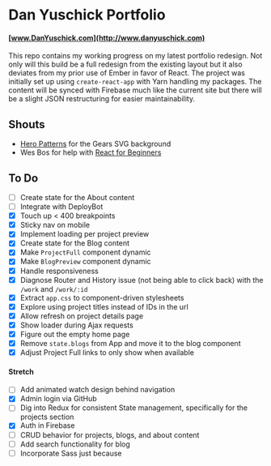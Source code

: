 # Dan Yuschick Portfolio
#### [www.DanYuschick.com](http://www.danyuschick.com)

This repo contains my working progress on my latest portfolio redesign. Not only will this build be a full redesign from the existing layout but it also deviates from my prior use of Ember in favor of React. The project was initially set up using `create-react-app` with Yarn handling my packages. The content will be synced with Firebase much like the current site but there will be a slight JSON restructuring for easier maintainability.

## Shouts
- [Hero Patterns](http://www.heropatterns.com/) for the Gears SVG background
- Wes Bos for help with [React for Beginners](http://www.reactforbeginners.com)

## To Do
- [ ] Create state for the About content
- [ ] Integrate with DeployBot
- [x] Touch up < 400 breakpoints
- [x] Sticky nav on mobile
- [x] Implement loading per project preview
- [x] Create state for the Blog content
- [x] Make `ProjectFull` component dynamic
- [x] Make `BlogPreview` component dynamic
- [x] Handle responsiveness
- [x] Diagnose Router and History issue (not being able to click back) with the `/work` and `/work/:id`
- [x] Extract `app.css` to component-driven stylesheets
- [x] Explore using project titles instead of IDs in the url
- [x] Allow refresh on project details page
- [x] Show loader during Ajax requests
- [x] Figure out the empty home page
- [x] Remove `state.blogs` from App and move it to the blog component
- [x] Adjust Project Full links to only show when available

#### Stretch
- [ ] Add animated watch design behind navigation
- [x] Admin login via GitHub
- [ ] Dig into Redux for consistent State management, specifically for the projects section
- [x] Auth in Firebase
- [ ] CRUD behavior for projects, blogs, and about content
- [ ] Add search functionality for blog
- [ ] Incorporate Sass just because
